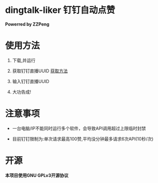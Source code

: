 # dingtalk-liker 钉钉自动点赞

**Powerred by ZZPeng**

# 使用方法

1. 下载,并运行

2. 获取钉钉直播UUID [获取方法](https://blog.zzpeng.com/dingtalk-get-living-uuid/)

3. 输入钉钉直播UUID

4. 大功告成!

# 注意事项

- 一台电脑/IP不能同时运行多个软件，会导致API调用超过上限临时封禁

- 目前钉钉限制为:单次请求最高100赞,平均没分钟最多请求6次API(10秒/次)

# 开源

**本项目使用GNU GPLv3开源协议**